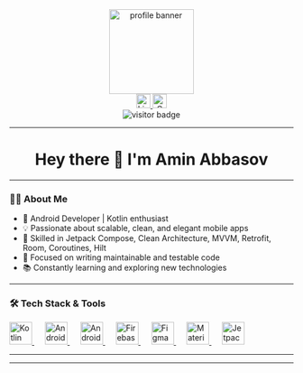 <div align="center">
  <img height="150" src="https://avatars.mds.yandex.net/i?id=a9f6da9672e2e43db5716cd8939a4b8d_l-4950066-images-thumbs&n=13" alt="profile banner"/>
</div>

<div align="center">
  <a href="https://www.linkedin.com/in/aminabbasov778/">
    <img src="https://img.shields.io/static/v1?message=LinkedIn&logo=linkedin&label=&color=0077B5&logoColor=white&labelColor=&style=for-the-badge" height="25" alt="LinkedIn Badge"/>
  </a>
  <a href="mailto:aminabbasov778@gmail.com">
    <img src="https://img.shields.io/static/v1?message=Gmail&logo=gmail&label=&color=D14836&logoColor=white&labelColor=&style=for-the-badge" height="25" alt="Gmail Badge"/>
  </a>
</div>

<div align="center">
  <img src="https://visitor-badge.laobi.icu/badge?page_id=AminAbbasov778.AminAbbasov778&left_color=navy" alt="visitor badge"/>
</div>

---

<h1 align="center">Hey there 👋 I'm Amin Abbasov</h1>

---

### 👨‍💻 About Me

- 🚀 Android Developer | Kotlin enthusiast  
- 💡 Passionate about scalable, clean, and elegant mobile apps  
- 📱 Skilled in Jetpack Compose, Clean Architecture, MVVM, Retrofit, Room, Coroutines, Hilt  
- 🎯 Focused on writing maintainable and testable code  
- 📚 Constantly learning and exploring new technologies  

---

### 🛠️ Tech Stack & Tools

<div align="left">
  <a href="https://kotlinlang.org/" target="_blank">
    <img src="https://cdn.jsdelivr.net/gh/devicons/devicon/icons/kotlin/kotlin-original.svg" height="40" alt="Kotlin" />
  </a>
  <img width="15"/>
  <a href="https://developer.android.com" target="_blank">
    <img src="https://cdn.jsdelivr.net/gh/devicons/devicon/icons/android/android-original.svg" height="40" alt="Android" />
  </a>
  <img width="15"/>
  <a href="https://developer.android.com/studio" target="_blank">
    <img src="https://cdn.jsdelivr.net/gh/devicons/devicon/icons/androidstudio/androidstudio-original.svg" height="40" alt="Android Studio" />
  </a>
  <img width="15"/>
  <a href="https://firebase.google.com/" target="_blank">
    <img src="https://cdn.jsdelivr.net/gh/devicons/devicon/icons/firebase/firebase-plain-wordmark.svg" height="40" alt="Firebase" />
  </a>
  <img width="15"/>
  <a href="https://figma.com/" target="_blank">
    <img src="https://cdn.jsdelivr.net/gh/devicons/devicon/icons/figma/figma-original.svg" height="40" alt="Figma" />
  </a>
  <img width="15"/>
  <a href="https://m3.material.io/" target="_blank">
    <img src="https://cdn.jsdelivr.net/gh/devicons/devicon/icons/materialui/materialui-original.svg" height="40" alt="Material UI" />
  </a>
  <img width="15"/>
  <a href="https://developer.android.com/jetpack/compose" target="_blank">
    <img src="https://habrastorage.org/r/w1560/getpro/habr/upload_files/6d3/7f5/efc/6d37f5efc14ce0b43ef9717bf24e5155.png" height="40" alt="Jetpack Compose" />
  </a>
</div>

---


---
